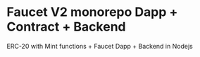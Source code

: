 # Faucet V2 monorepo Dapp + Contract + Backend
ERC-20 with Mint functions + Faucet Dapp + Backend in Nodejs

